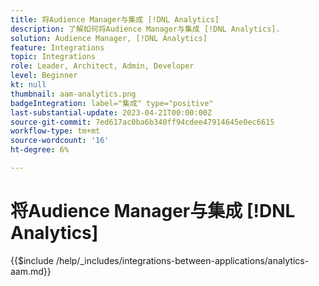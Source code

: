 ```yaml
---
title: 将Audience Manager与集成 [!DNL Analytics]
description: 了解如何将Audience Manager与集成 [!DNL Analytics].
solution: Audience Manager, [!DNL Analytics]
feature: Integrations
topic: Integrations
role: Leader, Architect, Admin, Developer
level: Beginner
kt: null
thumbnail: aam-analytics.png
badgeIntegration: label="集成" type="positive"
last-substantial-update: 2023-04-21T00:00:00Z
source-git-commit: 7ed617ac0ba6b340ff94cdee47914645e0ec6615
workflow-type: tm+mt
source-wordcount: '16'
ht-degree: 6%

---
```



# 将Audience Manager与集成 [!DNL Analytics]

{{$include /help/_includes/integrations-between-applications/analytics-aam.md}}
